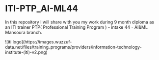 # ITI-PTP_AI-ML44
In this repository I will share with you my work during 9 month diploma as an ITI trainer PTP( Professional Training Program ) - intake 44 - AI&amp;ML Mansoura branch.
<div alinment = "center">
![iti logo](https://images.wuzzuf-data.net/files/training_programs/providers/information-technology-institute-(iti)-v2.png) 
</div>
